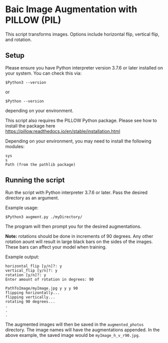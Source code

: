 # Baic Image Augmentation with PILLOW (PIL)
This script transforms images. Options include horizontal flip, vertical flip, and rotation.

## Setup
Please ensure you have Python interpreter version 3.7.6 or later installed on your system. You can check this via:
```
$Python3 --version
```
or
```
$Python --version
```
depending on your environment.

This script also requires the PILLOW Python package. Please see how to install the package here
https://pillow.readthedocs.io/en/stable/installation.html

Depending on your environment, you may need to install the following modules:
```
sys
s
Path (from the pathlib package)
```

## Running the script
Run the script with Python interpreter 3.7.6 or later.
Pass the desired directory as an argument.

Example usage:
```
$Python3 augment.py ./myDirectory/
```

The program will then prompt you for the desired augmentations.

**Note:** rotations should be done in increments of 90 degrees. Any other rotation aount will result in large black bars on the sides of the images. These bars can affect your model when training.

Example output:
```
horizontal flip [y/n]?: y
vertical_flip [y/n]?: y
rotation [y/n]?: y 
Enter amount of rotation in degrees: 90

PathToImage/myImage.jpg y y y 90
flipping horizontally...
flipping vertically...
rotating 90 degrees...
.
.
.
```

The augmented images will then be saved in the `augmented_photos` directory. The image names will have the augmentations appended. In the above example, the saved image would be `myImage_h_v_r90.jpg`.